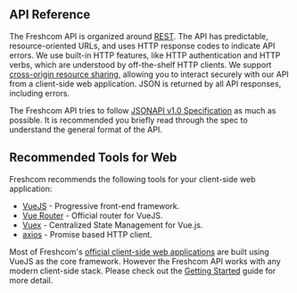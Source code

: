 ## API Reference

The Freshcom API is organized around [REST](http://en.wikipedia.org/wiki/Representational_State_Transfer). The API has predictable, resource-oriented URLs, and uses HTTP response codes to indicate API errors. We use built-in HTTP features, like HTTP authentication and HTTP verbs, which are understood by off-the-shelf HTTP clients. We support [cross-origin resource sharing](http://en.wikipedia.org/wiki/Cross-origin_resource_sharing), allowing you to interact securely with our API from a client-side web application. JSON is returned by all API responses, including errors.


The Freshcom API tries to follow [JSONAPI v1.0 Specification](http://jsonapi.org/) as much as possible. It is recommended you briefly read through the spec to understand the general format of the API.

## Recommended Tools for Web

Freshcom recommends the following tools for your client-side web application:

- [VueJS](https://vuejs.org/) - Progressive front-end framework.
- [Vue Router](https://router.vuejs.org) - Official router for VueJS.
- [Vuex](https://vuex.vuejs.org) - Centralized State Management for Vue.js.
- [axios](https://github.com/mzabriskie/axios) - Promise based HTTP client.

Most of Freshcom's [official client-side web applications](https://google.ca) are built using VueJS as the core framework.
However the Freshcom API works with any modern client-side stack. Please check out the [Getting Started](https://google.ca)
guide for more detail.

